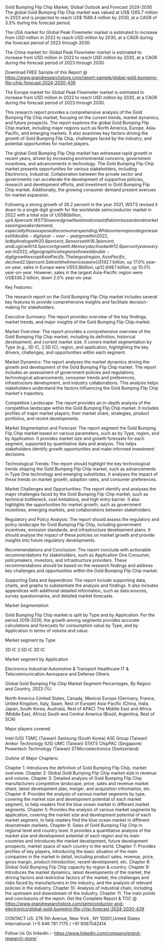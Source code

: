 Gold Bumping Flip Chip Market, Global Outlook and Forecast 2024-2030
The global Gold Bumping Flip Chip market was valued at US$ 1265.7 million in 2023 and is projected to reach US$ 1589.4 million by 2030, at a CAGR of 3.3% during the forecast period.

The USA market for Global Peak Flowmeter market is estimated to increase from USD million in 2022 to reach USD million by 2030, at a CAGR during the forecast period of 2023 through 2030.

The China market for Global Peak Flowmeter market is estimated to increase from USD million in 2022 to reach USD million by 2030, at a CAGR during the forecast period of 2023 through 2030.

Download FREE Sample of this Report @ https://www.grandresearchstore.com/report-sample/global-gold-bumping-flip-chip-forecast-2024-2030-439

The Europe market for Global Peak Flowmeter market is estimated to increase from USD million in 2022 to reach USD million by 2030, at a CAGR during the forecast period of 2023 through 2030.

This research report provides a comprehensive analysis of the Gold Bumping Flip Chip market, focusing on the current trends, market dynamics, and future prospects. The report explores the global Gold Bumping Flip Chip market, including major regions such as North America, Europe, Asia-Pacific, and emerging markets. It also examines key factors driving the growth of Gold Bumping Flip Chip, challenges faced by the industry, and potential opportunities for market players.

The global Gold Bumping Flip Chip market has witnessed rapid growth in recent years, driven by increasing environmental concerns, government incentives, and advancements in technology. The Gold Bumping Flip Chip market presents opportunities for various stakeholders, including Electronics, Industrial. Collaboration between the private sector and governments can accelerate the development of supportive policies, research and development efforts, and investment in Gold Bumping Flip Chip market. Additionally, the growing consumer demand present avenues for market expansion.

Following a strong growth of 26.2 percent in the year 2021, WSTS revised it down to a single digit growth for the worldwide semiconductor market in 2022 with a total size of US$580 billion, up 4.4 percent. WSTS lowered growth estimation as inflation rises and end markets seeing weaker demand, especially those exposed to consumer spending. While some major categories are still double-digit year-over-year growth in 2022, led by Analog with 20.8 percent, Sensors with 16.3 percent, and Logic with 14.5 percent growth. Memory declined with 12.6 percent year over year. In 2022, all geographical regions showed double-digit growth except Asia Pacific. The largest region, Asia Pacific, declined 2.0 percent. Sales in the Americas were US$142.1 billion, up 17.0% year-on-year, sales in Europe were US$53.8 billion, up 12.6% year-on-year, and sales in Japan were US$48.1 billion, up 10.0% year-on-year. However, sales in the largest Asia-Pacific region were US$336.2 billion, down 2.0% year-on-year.

Key Features:

The research report on the Gold Bumping Flip Chip market includes several key features to provide comprehensive insights and facilitate decision-making for stakeholders.

Executive Summary: The report provides overview of the key findings, market trends, and major insights of the Gold Bumping Flip Chip market.

Market Overview: The report provides a comprehensive overview of the Gold Bumping Flip Chip market, including its definition, historical development, and current market size. It covers market segmentation by Type (e.g., 3D IC, 2.5D IC), region, and application, highlighting the key drivers, challenges, and opportunities within each segment.

Market Dynamics: The report analyses the market dynamics driving the growth and development of the Gold Bumping Flip Chip market. The report includes an assessment of government policies and regulations, technological advancements, consumer trends and preferences, infrastructure development, and industry collaborations. This analysis helps stakeholders understand the factors influencing the Gold Bumping Flip Chip market's trajectory.

Competitive Landscape: The report provides an in-depth analysis of the competitive landscape within the Gold Bumping Flip Chip market. It includes profiles of major market players, their market share, strategies, product portfolios, and recent developments.

Market Segmentation and Forecast: The report segment the Gold Bumping Flip Chip market based on various parameters, such as by Type, region, and by Application. It provides market size and growth forecasts for each segment, supported by quantitative data and analysis. This helps stakeholders identify growth opportunities and make informed investment decisions.

Technological Trends: The report should highlight the key technological trends shaping the Gold Bumping Flip Chip market, such as advancements in Type One technology and emerging substitutes. It analyses the impact of these trends on market growth, adoption rates, and consumer preferences.

Market Challenges and Opportunities: The report identify and analyses the major challenges faced by the Gold Bumping Flip Chip market, such as technical bottleneck, cost limitations, and high entry barrier. It also highlights the opportunities for market growth, such as government incentives, emerging markets, and collaborations between stakeholders.

Regulatory and Policy Analysis: The report should assess the regulatory and policy landscape for Gold Bumping Flip Chip, including government incentives, emission standards, and infrastructure development plans. It should analyse the impact of these policies on market growth and provide insights into future regulatory developments.

Recommendations and Conclusion: The report conclude with actionable recommendations for stakeholders, such as Application One Consumer, policymakers, investors, and infrastructure providers. These recommendations should be based on the research findings and address key challenges and opportunities within the Gold Bumping Flip Chip market.

Supporting Data and Appendices: The report include supporting data, charts, and graphs to substantiate the analysis and findings. It also includes appendices with additional detailed information, such as data sources, survey questionnaires, and detailed market forecasts.

Market Segmentation

Gold Bumping Flip Chip market is split by Type and by Application. For the period 2019-2030, the growth among segments provides accurate calculations and forecasts for consumption value by Type, and by Application in terms of volume and value.

Market segment by Type

3D IC
2.5D IC
2D IC

Market segment by Application

Electronics
Industrial
Automotive & Transport
Healthcare
IT & Telecommunication
Aerospace and Defense
Others

Global Gold Bumping Flip Chip Market Segment Percentages, By Region and Country, 2023 (%)

North America (United States, Canada, Mexico)
Europe (Germany, France, United Kingdom, Italy, Spain, Rest of Europe)
Asia-Pacific (China, India, Japan, South Korea, Australia, Rest of APAC)
The Middle East and Africa (Middle East, Africa)
South and Central America (Brazil, Argentina, Rest of SCA)

Major players covered

Intel (US)
TSMC (Taiwan)
Samsung (South Korea)
ASE Group (Taiwan)
Amkor Technology (US)
UMC (Taiwan)
STATS ChipPAC (Singapore)
Powertech Technology (Taiwan)
STMicroelectronics (Switzerland)

Outline of Major Chapters:

Chapter 1: Introduces the definition of Gold Bumping Flip Chip, market overview.
Chapter 2: Global Gold Bumping Flip Chip market size in revenue and volume.
Chapter 3: Detailed analysis of Gold Bumping Flip Chip manufacturers competitive landscape, price, sales and revenue market share, latest development plan, merger, and acquisition information, etc.
Chapter 4: Provides the analysis of various market segments by type, covering the market size and development potential of each market segment, to help readers find the blue ocean market in different market segments.
Chapter 5: Provides the analysis of various market segments by application, covering the market size and development potential of each market segment, to help readers find the blue ocean market in different downstream markets.
Chapter 6: Sales of Gold Bumping Flip Chip in regional level and country level. It provides a quantitative analysis of the market size and development potential of each region and its main countries and introduces the market development, future development prospects, market space of each country in the world.
Chapter 7: Provides profiles of key players, introducing the basic situation of the main companies in the market in detail, including product sales, revenue, price, gross margin, product introduction, recent development, etc.
Chapter 8: Global Gold Bumping Flip Chip capacity by region & country.
Chapter 9: Introduces the market dynamics, latest developments of the market, the driving factors and restrictive factors of the market, the challenges and risks faced by manufacturers in the industry, and the analysis of relevant policies in the industry.
Chapter 10: Analysis of industrial chain, including the upstream and downstream of the industry.
Chapter 11: The main points and conclusions of the report.
Get the Complete Report & TOC @ https://www.grandresearchstore.com/semiconductor-and-electronics/global-gold-bumping-flip-chip-forecast-2024-2030-439

CONTACT US:
276 5th Avenue, New York , NY 10001,United States
International: (+1) 646 781 7170 / +91 8087042414

Follow Us On linkedin :- https://www.linkedin.com/company/grand-research-store/
